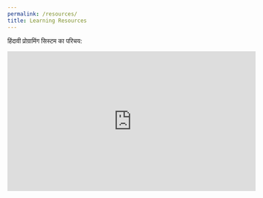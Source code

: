 ```yaml
---
permalink: /resources/
title: Learning Resources
---
```

 हिंदावी प्रोग्रामिंग सिस्टम का परिचय:
 
<style>
.rsponsive-wrap iframe{ max-width: 100%;}
</style>
<div class="responsive-wrap" markdown="0">
<!-- this is the embed code provided by Google -->
<iframe width="560" height="315" src="https://www.youtube.com/embed/Z6eCI_rAP1w" frameborder="0" allow="accelerometer; autoplay; clipboard-write; encrypted-media; gyroscope; picture-in-picture" allowfullscreen></iframe>
</div>

